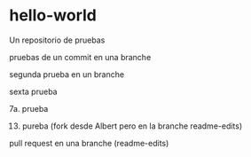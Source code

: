 # hello-world
Un repositorio de pruebas


pruebas de un commit en una branche


segunda prueba en un branche

sexta prueba

7a. prueba

13. pureba (fork desde Albert pero en la branche readme-edits)

pull request en una branche (readme-edits)
